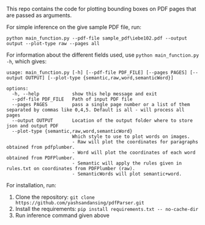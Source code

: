 This repo contains the code for plotting bounding boxes on PDF pages that are passed as arguments.


For simple inference on the give sample PDF file, run:
```
python main_function.py --pdf-file sample_pdf\iebe102.pdf --output output --plot-type raw --pages all
```

For information about the different fields used, use `python main_function.py -h`, which gives:

```
usage: main_function.py [-h] [--pdf-file PDF_FILE] [--pages PAGES] [--output OUTPUT] [--plot-type {semantic,raw,word,semanticWord}]

options:
  -h, --help            show this help message and exit
  --pdf-file PDF_FILE   Path of input PDF file
  --pages PAGES         pass a single page number or a list of them separated by commas like 0,4,5. Default is all - will process all pages
  --output OUTPUT       Location of the output folder where to store json and output PDF
  --plot-type {semantic,raw,word,semanticWord}
                        Which style to use to plot words on images. 
                        - Raw will plot the coordinates for paragraphs obtained from pdfplumber. 
                        - Word will plot the coordinates of each word obtained from PDFPlumber. 
                        - Semantic will apply the rules given in rules.txt on coordinates from PDFPlumber (raw). 
                        - SemanticWords will plot semantic+word.
```

For installation, run:
1. Clone the repository: ```git clone https://github.com/yashsandansing/pdfParser.git```
2. Install the requirements: ```pip install requirements.txt -- no-cache-dir```
3. Run inference command given above
